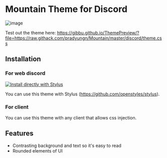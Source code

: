 # Mountain Theme for Discord

![image](https://user-images.githubusercontent.com/76597257/116611045-95ba1980-a93e-11eb-965e-22491a68023b.png)

Test out the theme here: https://gibbu.github.io/ThemePreview/?file=https://raw.githack.com/pradyungn/Mountain/master/discord/theme.css

## Installation



### For web discord

[![Install directly with Stylus](https://img.shields.io/badge/Install%20directly%20with-Stylus-00adad.svg)](https://raw.githubusercontent.com/Gitleptune/Mountain/master/discord/theme.user.css)

You can use this theme with Stylus (https://github.com/openstyles/stylus).

### For client

You can use this theme with any client that allows css injection.

## Features 

- Contrasting background and text so it's easy to read
- Rounded elements of UI
